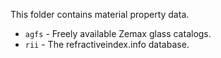 This folder contains material property data.

* `agfs` - Freely available Zemax glass catalogs.
* `rii` - The refractiveindex.info database.